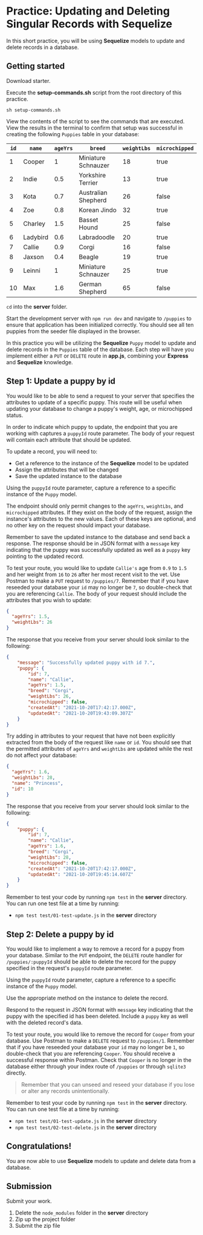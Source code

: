 # Practice: Updating and Deleting Singular Records with Sequelize

In this short practice, you will be using **Sequelize** models to update and
delete records in a database.

## Getting started

Download starter.

Execute the __setup-commands.sh__ script from the root directory of this
practice.

```shell
sh setup-commands.sh
```

View the contents of the script to see the commands that are executed. View the results in the terminal to confirm that setup was successful in creating the following `Puppies` table in your database:

| `id` | `name`   | `ageYrs` | `breed`             | `weightLbs` | `microchipped` |
| ---- | -------- | -------- | ------------------- | ----------- | -------------- |
| 1    | Cooper   | 1        | Miniature Schnauzer | 18          | true           |
| 2    | Indie    | 0.5      | Yorkshire Terrier   | 13          | true           |
| 3    | Kota     | 0.7      | Australian Shepherd | 26          | false          |
| 4    | Zoe      | 0.8      | Korean Jindo        | 32          | true           |
| 5    | Charley  | 1.5      | Basset Hound        | 25          | false          |
| 6    | Ladybird | 0.6      | Labradoodle         | 20          | true           |
| 7    | Callie   | 0.9      | Corgi               | 16          | false          |
| 8    | Jaxson   | 0.4      | Beagle              | 19          | true           |
| 9    | Leinni   | 1        | Miniature Schnauzer | 25          | true           |
| 10   | Max      | 1.6      | German Shepherd     | 65          | false          |

`cd` into the __server__ folder.

Start the development server with `npm run dev` and navigate to `/puppies` to
ensure that application has been initialized correctly. You should see all ten
puppies from the seeder file displayed in the browser.

In this practice you will be utilizing the **Sequelize** `Puppy` model to update
and delete records in the `Puppies` table of the database. Each step will have
you implement either a `PUT` or `DELETE` route in __app.js__, combining your
**Express** and **Sequelize** knowledge.

## Step 1: Update a puppy by id

You would like to be able to send a request to your server that specifies the
attributes to update of a specific puppy. This route will be useful when
updating your database to change a puppy's weight, age, or microchipped status.

In order to indicate which puppy to update, the endpoint that you are working
with captures a `puppyId` route parameter. The body of your request will
contain each attribute that should be updated.

To update a record, you will need to:

* Get a reference to the instance of the **Sequelize** model to be updated
* Assign the attributes that will be changed
* Save the updated instance to the database

Using the `puppyId` route parameter, capture a reference to a specific instance
of the `Puppy` model.

The endpoint should only permit changes to the `ageYrs`, `weightLbs`, and
`microchipped` attributes. If they exist on the body of the request, assign the
instance's attributes to the new values. Each of these keys are optional, and no
other key on the request should impact your database.

Remember to save the updated instance to the database and send back a response.
The response should be in JSON format with a `message` key indicating that the
puppy was successfully updated as well as a `puppy` key pointing to the updated
record.

To test your route, you would like to update `Callie's` age from `0.9` to `1.5`
and her weight from `16` to `26` after her most recent visit to the vet. Use
Postman to make a `PUT` request to `/puppies/7`. Remember that if you have
reseeded your database your `id` may no longer be `7`, so double-check that you
are referencing `Callie`. The body of your request should include the attributes
that you wish to update:

```json
{
  "ageYrs": 1.5,
  "weightLbs": 26
}
```

The response that you receive from your server should look similar to the
following:

```json
{
    "message": "Successfully updated puppy with id 7.",
    "puppy": {
        "id": 7,
        "name": "Callie",
        "ageYrs": 1.5,
        "breed": "Corgi",
        "weightLbs": 26,
        "microchipped": false,
        "createdAt": "2021-10-20T17:42:17.000Z",
        "updatedAt": "2021-10-20T19:43:09.307Z"
    }
}
```

Try adding in attributes to your request that have not been explicitly
extracted from the body of the request like `name` or `id`. You should
see that the permitted attributes of `ageYrs` and `weightLbs` are
updated while the rest do not affect your database:

```json
{
  "ageYrs": 1.6,
  "weightLbs": 28,
  "name": "Princess",
  "id": 10
}
```

The response that you receive from your server should look similar to the
following:

```json
{
    "puppy": {
        "id": 7,
        "name": "Callie",
        "ageYrs": 1.6,
        "breed": "Corgi",
        "weightLbs": 28,
        "microchipped": false,
        "createdAt": "2021-10-20T17:42:17.000Z",
        "updatedAt": "2021-10-20T19:45:14.607Z"
    }
}
```

Remember to test your code by running `npm test` in the __server__ directory.
You can run one test file at a time by running:

* `npm test test/01-test-update.js` in the __server__ directory

## Step 2: Delete a puppy by id

You would like to implement a way to remove a record for a puppy from your
database. Similar to the `PUT` endpoint, the `DELETE` route handler for
`/puppies/:puppyId` should be able to delete the record for the puppy specified
in the request's `puppyId` route parameter.

Using the `puppyId` route parameter, capture a reference to a specific instance
of the `Puppy` model.

Use the appropriate method on the instance to delete the record.

Respond to the request in JSON format with `message` key indicating that the
puppy with the specified id has been deleted. Include a `puppy` key as well with
the deleted record's data.

To test your route, you would like to remove the record for `Cooper` from your
database. Use Postman to make a `DELETE` request to `/puppies/1`. Remember that
if you have reseeded your database your `id` may no longer be `1`, so
double-check that you are referencing `Cooper`. You should receive a successful
response within Postman. Check that `Cooper` is no longer in the database either
through your index route of `/puppies` or through `sqlite3` directly.

> Remember that you can unseed and reseed your database if you lose or alter any
> records unintentionally.

Remember to test your code by running `npm test` in the __server__ directory.
You can run one test file at a time by running:

* `npm test test/01-test-update.js` in the __server__ directory
* `npm test test/02-test-delete.js` in the __server__ directory

## Congratulations!

You are now able to use **Sequelize** models to update and delete data from a
database.

## Submission

Submit your work.

1. Delete the `node_modules` folder in the __server__ directory
2. Zip up the project folder
3. Submit the zip file
